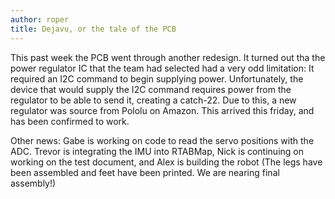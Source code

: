 ```yaml
---
author: roper
title: Dejavu, or the tale of the PCB
---
```


This past week the PCB went through another redesign. It turned out tha the power regulator IC that the team had 
selected had a very odd limitation: It required an I2C command to begin supplying power. Unfortunately, the device that
would supply the I2C command requires power from the regulator to be able to send it, creating a catch-22. Due to this, 
a new regulator was source from Pololu on Amazon. This arrived this friday, and has been confirmed to work. 

Other news: Gabe is working on code to read the servo positions with the ADC. Trevor is integrating the IMU into 
RTABMap, Nick is continuing on working on the test document, and Alex is building the robot (The legs have been 
assembled and feet have been printed. We are nearing final assembly!)
